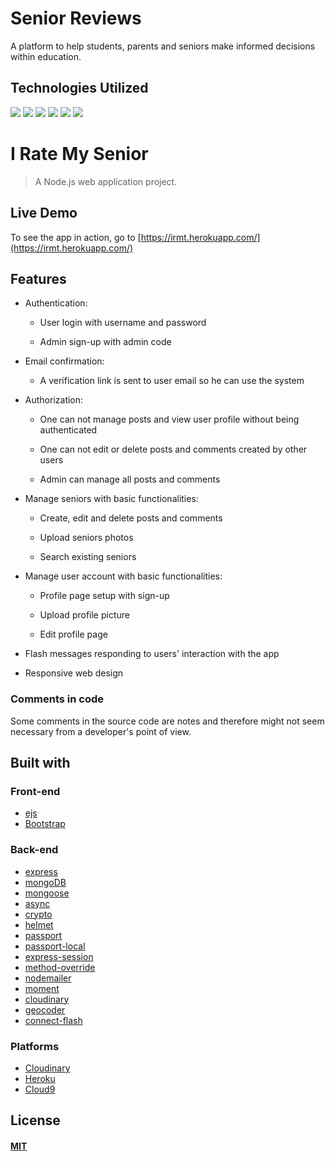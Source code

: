 <h1>Senior Reviews</h1>
A platform to help students, parents and seniors make informed decisions within education.
<h2>Technologies Utilized</h2>
<img src="http://i.imgur.com/3gSRLVj.png">
<img src="http://i.imgur.com/486zTVe.jpg">
<img src="http://imgur.com/eOGFLTl.png">
<img src="http://i.imgur.com/sMfsjle.jpg">
<img src="http://i.imgur.com/nwNhE5F.png">
<img src="http://i.imgur.com/nrnczLC.jpg">
<br>

# I Rate My Senior

> A Node.js web application project.

## Live Demo

To see the app in action, go to [https://irmt.herokuapp.com/](https://irmt.herokuapp.com/)

## Features

* Authentication:
  
  * User login with username and password

  * Admin sign-up with admin code

* Email confirmation:

  * A verification link is sent to user email so he can use the system
  
* Authorization:

  * One can not manage posts and view user profile without being authenticated

  * One can not edit or delete posts and comments created by other users

  * Admin can manage all posts and comments

* Manage seniors with basic functionalities:

  * Create, edit and delete posts and comments

  * Upload seniors photos
  
  * Search existing seniors

* Manage user account with basic functionalities:

  * Profile page setup with sign-up
  
  * Upload profile picture

  * Edit profile page

* Flash messages responding to users' interaction with the app

* Responsive web design

### Comments in code

Some comments in the source code are notes and therefore might not seem necessary from a developer's point of view.

## Built with

### Front-end

* [ejs](http://ejs.co/)
* [Bootstrap](https://getbootstrap.com/docs/3.3/)

### Back-end

* [express](https://expressjs.com/)
* [mongoDB](https://www.mongodb.com/)
* [mongoose](http://mongoosejs.com/)
* [async](http://caolan.github.io/async/)
* [crypto](https://nodejs.org/api/crypto.html#crypto_crypto)
* [helmet](https://helmetjs.github.io/)
* [passport](http://www.passportjs.org/)
* [passport-local](https://github.com/jaredhanson/passport-local#passport-local)
* [express-session](https://github.com/expressjs/session#express-session)
* [method-override](https://github.com/expressjs/method-override#method-override)
* [nodemailer](https://nodemailer.com/about/)
* [moment](https://momentjs.com/)
* [cloudinary](https://cloudinary.com/)
* [geocoder](https://github.com/wyattdanger/geocoder#geocoder)
* [connect-flash](https://github.com/jaredhanson/connect-flash#connect-flash)

### Platforms

* [Cloudinary](https://cloudinary.com/)
* [Heroku](https://www.heroku.com/)
* [Cloud9](https://aws.amazon.com/cloud9/?origin=c9io)
## License

#### [MIT](./LICENSE)